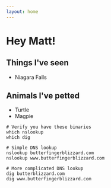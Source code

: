 ```yaml
---
layout: home
---
```


# Hey Matt!

## Things I've seen
- Niagara Falls

## Animals I've petted
- Turtle
- Magpie

```
# Verify you have these binaries
which nslookup
which dig

# Simple DNS lookup
nslookup butterfingerblizzard.com
nslookup www.butterfingerblizzard.com

# More complicated DNS lookup
dig butterblizzard.com
dig www.butterfingerblizzard.com
```